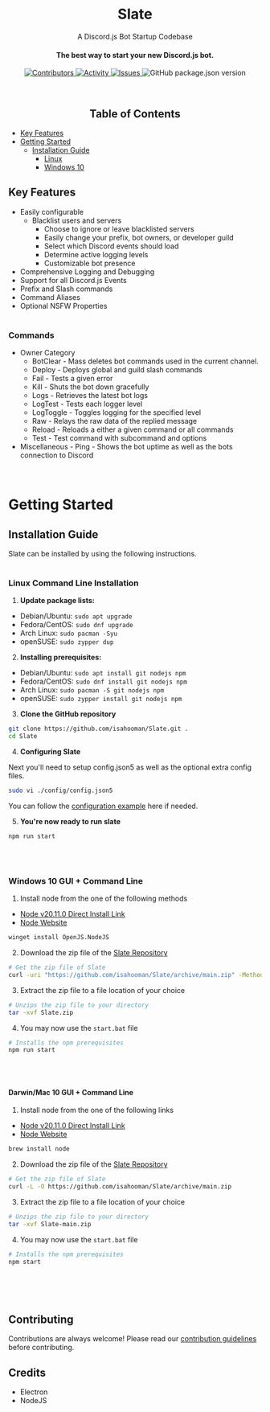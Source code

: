 <h1 align="center">
  <br>Slate<br>
</h1>
<p align="center">
  A Discord.js Bot Startup Codebase
</p>

<h4 align="center">
  The best way to start your new Discord.js bot.
</h4>

<p align="center">
  <a href="https://img.shields.io/github/contributors/isahooman/Slate" >
    <img src="https://img.shields.io/github/contributors/isahooman/Slate" alt = "Contributors"/>
  </a>
  <a href="https://github.com/isahooman/Slate/pulse">
    <img src="https://img.shields.io/github/commit-activity/m/isahooman/slate" alt = "Activity" />
  </a>
  <a href="https://img.shields.io/github/issues/isahooman/Slate" >
    <img src="https://img.shields.io/github/issues/isahooman/Slate" alt="Issues"/>
  </a>
  <img alt="GitHub package.json version" src="https://img.shields.io/github/package-json/v/isahooman/slate">
</p>
<br>
<h2 align="center">Table of Contents</h2>

- [Key Features](#key-features)
- [Getting Started](#getting-started)
  - [Installation Guide](#installation-guide)
    - [Linux](#linux-command-line-installation)
    - [Windows 10](#windows-10-gui--command-line)

## Key Features

- Easily configurable
  - Blacklist users and servers
    - Choose to ignore or leave blacklisted servers
    - Easily change your prefix, bot owners, or developer guild
    - Select which Discord events should load
    - Determine active logging levels
    - Customizable bot presence
- Comprehensive Logging and Debugging
- Support for all Discord.js Events
- Prefix and Slash commands
- Command Aliases
- Optional NSFW Properties
  <br><br>

### Commands

- Owner Category
  - BotClear - Mass deletes bot commands used in the current channel.
  - Deploy - Deploys global and guild slash commands
  - Fail - Tests a given error
  - Kill - Shuts the bot down gracefully
  - Logs - Retrieves the latest bot logs
  - LogTest - Tests each logger level
  - LogToggle - Toggles logging for the specified level
  - Raw - Relays the raw data of the replied message
  - Reload - Reloads a either a given command or all commands
  - Test - Test command with subcommand and options
- Miscellaneous - Ping - Shows the bot uptime as well as the bots connection to Discord
  <br><br><br>

# Getting Started

## Installation Guide

Slate can be installed by using the following instructions.
<br><br>

### Linux Command Line Installation

1. **Update package lists:**

- Debian/Ubuntu: `sudo apt upgrade`
- Fedora/CentOS: `sudo dnf upgrade`
- Arch Linux: `sudo pacman -Syu`
- openSUSE: `sudo zypper dup`

2. **Installing prerequisites:**

- Debian/Ubuntu: `sudo apt install git nodejs npm`
- Fedora/CentOS: `sudo dnf install git nodejs npm`
- Arch Linux: `sudo pacman -S git nodejs npm`
- openSUSE: `sudo zypper install git nodejs npm`

3. **Clone the GitHub repository**

```bash
git clone https://github.com/isahooman/Slate.git .
cd Slate
```

4. **Configuring Slate**

Next you'll need to setup config.json5 as well as the optional extra config files.

```bash
sudo vi ./config/config.json5
```

You can follow the [configuration example](./config/README.md#configjson) here if needed.

5. **You're now ready to run slate**

```bash
npm run start
```

<br><br>

### Windows 10 GUI + Command Line

1. Install node from the one of the following methods

- [Node v20.11.0 Direct Install Link](https://nodejs.org/dist/v20.11.0/node-v20.11.0-x64.msi)
- [Node Website](https://nodejs.org/en)

```bash
winget install OpenJS.NodeJS
```

2. Download the zip file of the [Slate Repository](https://github.com/isahooman/Slate/archive/refs/heads/main.zip)

```bash
# Get the zip file of Slate
curl -uri "https://github.com/isahooman/Slate/archive/main.zip" -Method "GET" -Outfile "Slate.zip"
```

3. Extract the zip file to a file location of your choice

```bash
# Unzips the zip file to your directory
tar -xvf Slate.zip
```

4. You may now use the `start.bat` file

```bash
# Installs the npm prerequisites
npm run start
```

<br><br>

#### Darwin/Mac 10 GUI + Command Line

1. Install node from the one of the following links

- [Node v20.11.0 Direct Install Link](https://nodejs.org/dist/v20.11.0/node-v20.11.0.pkg)
- [Node Website](https://nodejs.org/en)

```bash
brew install node
```

2. Download the zip file of the [Slate Repository](https://github.com/isahooman/Slate/archive/refs/heads/main.zip)

```bash
# Get the zip file of Slate
curl -L -O https://github.com/isahooman/Slate/archive/main.zip
```

3. Extract the zip file to a file location of your choice

```bash
# Unzips the zip file to your directory
tar -xvf Slate-main.zip
```

4. You may now use the `start.bat` file

```bash
# Installs the npm prerequisites
npm start
```

<br><br><br>

## Contributing

Contributions are always welcome! Please read our [contribution guidelines](.github/CONTRIBUTING.md) before contributing.

## Credits

- Electron
- NodeJS
